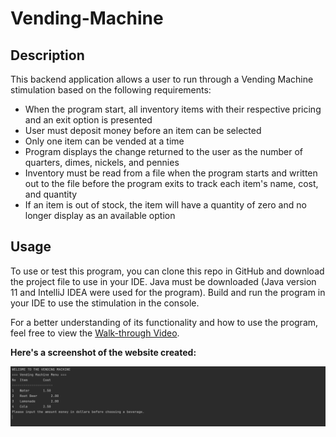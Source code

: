 # Vending-Machine

## Description

This backend application allows a user to run through a Vending Machine stimulation based on the following requirements:
- When the program start,  all inventory items with their respective pricing and an exit option is presented
- User must deposit money before an item can be selected
- Only one item can be vended at a time
- Program displays the change returned to the user as the number of quarters, dimes, nickels, and pennies
- Inventory must be read from a file when the program starts and written out to the file before the program exits to track each item's name, cost, and quantity
- If an item is out of stock, the item will have a quantity of zero and no longer display as an available option


## Usage

To use or test this program, you can clone this repo in GitHub and download the project file to use in your IDE.  Java must be downloaded (Java version 11 and IntelliJ IDEA were used for the program).
Build and run the program in your IDE to use the stimulation in the console.

For a better understanding of its functionality and how to use the program, feel free to view the [Walk-through Video](https://drive.google.com/file/d/1TRHPNyh-wM5ol8jLuwocQUcr-10MEDHK/view?usp=sharing).

**Here's a screenshot of the website created:**

![MockUp](./media/Vendiing%20Machine%20Mockup.png)

